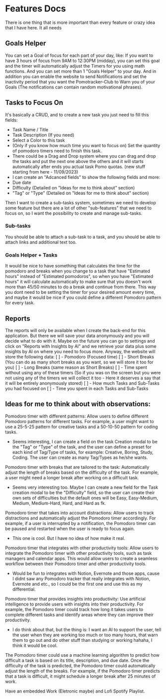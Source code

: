 # Features Docs

There is one thing that is more important than every feature or crazy idea that I have here. It all needs

## Goals Helper
You can set a Goal of focus for each part of your day, like: If you want to have 3 hours of focus from 9AM to 12:30PM (midday), you can set this goal and the timer will automatically adjust the Timers for you using math functions. And you can set more than 1 "Goals Helper" to your day.
And in addition you can enable the website to send Notifications and set the inactivity period that you want the Pomotracker-Club to Warn you of your Goals (The notifications can contain random motivational phrases).

## Tasks to Focus On
It's basically a CRUD, and to create a new task you just need to fill this fields:
- Task Name / Title
- Task Description (If you need)
- Select a Color to this task
- (Only if you know how much time you want to focus on) Set the quantity of pomodoro timers need to finish this task.
- There could be a Drag and Drop system where you can drag and drop the tasks and put the next one above the others and it will starts automatically after ends you actual task Pomo quotas.
(new stuff starting from here - 11/09/2023)
- I can create an "Adcanced fields" to show the following fields and more:
- Due date
- Difficulty (Detailed on "Ideas for me to think about" section)
- "Tag" or "Type" (Detailed on "Ideas for me to think about" section)

Then I want to create a sub-tasks system, sometimes we need to develop some feature but there are a lot of other "sub-features" that we need to focus on, so I want the possibility to create and manage sub-tasks.

### Sub-tasks
You should be able to attach a sub-task to a task, and you should be able to attach links and additional text too.

### Goals Helper + Tasks
It would be nice to have something that calculates the time for the pomodoro and breaks when you change to a task that have "Estimated hours" instead of "Estimated pomodoros", so when you have "Estimated hours" it will calculate automatically to make sure that you doesn't work more than 45/50 minutes to do a break and continue from there. This way you dont need to be setting the timer for your desired amount every time, and maybe it would be nice if you could define a different Pomodoro pattern for every task.


## Reports
The reports will only be available when I create the back-end for this application. But there we will save your data anonymously and you will decide what to do with it. Maybe on the future you can go to settings and click on "Reports with Insights by AI" and we retrieve your data plus some insights by AI on where you need to focus more.
Anyway, the website will store the following data:
[ ] - Pomodoro (Focused time)
[ ] - Short Breaks (You can do as many short breaks as you want, so we will store it too for you)
[ ] - Long Breaks (same reason as Short Breaks)
[ ] - Time spent without using any of these timers (So if you was on the screen but you were not using any of the timers we will collect it too - Here it deserves a say that it will be entirely anonymously stored)
[ ] - How much Tasks and Sub-Tasks you had focused on
[ ] - Time you spent in each Tasks and Sub-Tasks


## Ideas for me to think about with observations:
Pomodoro timer with different patterns: Allow users to define different Pomodoro patterns for different tasks. For example, a user might want to use a 25-5-25 pattern for creative tasks and a 50-10-50 pattern for coding tasks.
- Seems interesting, I can create a field on the task Creation modal to be the "Tag" or "Type" of the task, and the user can define a preset for each kind of Tag/Type of tasks, for example: Creative, Boring, Study, Coding. The user can create as many Tag/Types as he/she wants.


Pomodoro timer with breaks that are tailored to the task: Automatically adjust the length of breaks based on the difficulty of the task. For example, a user might need a longer break after working on a difficult task.
- Seems very interesting too. Maybe I can create a new field for the Task creation modal to be the "Difficulty" field, so the user can create their own sets of difficulties but the default ones will be Easy, Easy-Medium, Medium, Medium-Hard, Hard, and Hard as fk.


Pomodoro timer that takes into account distractions: Allow users to track distractions and automatically adjust the Pomodoro timer accordingly. For example, if a user is interrupted by a notification, the Pomodoro timer can be paused and restarted when the user is ready to focus again.
- This one is cool. But I have no idea of how make it real.


Pomodoro timer that integrates with other productivity tools: Allow users to integrate the Pomodoro timer with other productivity tools, such as task managers and calendar apps. This would allow users to create a seamless workflow between their Pomodoro timer and other productivity tools.
- Would be fun to integrates with Notion, Evernote and those apps, cause I didnt saw any Pomodoro tracker that really integrates with Notion, Evernote and etc., so I could be the first one and use this as my differential.


Pomodoro timer that provides insights into productivity: Use artificial intelligence to provide users with insights into their productivity. For example, the Pomodoro timer could track how long it takes users to complete different tasks and identify areas where they can improve their productivity.
- I do think about that, but the thing is: I want an AI to support the user, tell the user when they are working too much or too many hours, that warn them to go out and do other stuff than studying or working hahaha, I think it would be cool.


The Pomodoro timer could use a machine learning algorithm to predict how difficult a task is based on its title, description, and due date. Once the difficulty of the task is predicted, the Pomodoro timer could automatically adjust the length of the breaks. For example, if the Pomodoro timer predicts that a task is difficult, it might schedule a longer break after 25 minutes of work.


Have an embedded Work (Eletronic maybe) and Lofi Spotify Playlist.



